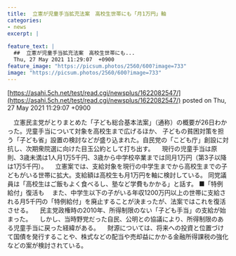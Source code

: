 ```yaml
---
title:  立憲が児童手当拡充法案　高校生世帯にも「月1万円」軸  
categories:
- news
excerpt: |
  
feature_text: |
  ##  立憲が児童手当拡充法案　高校生世帯にも...
  Thu, 27 May 2021 11:29:07  +0900
feature_image: "https://picsum.photos/2560/600?image=733"
image: "https://picsum.photos/2560/600?image=733"
---
```


[https://asahi.5ch.net/test/read.cgi/newsplus/1622082547/](https://asahi.5ch.net/test/read.cgi/newsplus/1622082547/)
posted on Thu, 27 May 2021 11:29:07  +0900

<!--more-->

　立憲民主党がとりまとめた「子ども総合基本法案」（通称）の概要が26日わかった。児童手当について対象を高校生まで広げるほか、 子どもの貧困対策を担う「子ども省」設置の検討などが盛り込まれた。自民党の「こども庁」創設に対抗し、次期衆院選に向けた目玉公約として打ち出す。 　現行の児童手当は原則、3歳未満は1人月1万5千円、3歳から中学校卒業までは同月1万円（第3子以降は1万5千円）。 　立憲案では、支給対象を現行の中学生までから高校生までの子どもがいる世帯に拡大。支給額は高校生も月1万円を軸に検討している。 同党議員は「高校生はご飯もよく食べるし、塾など学費もかかる」と話す。 ■「特例給付」復活も 　また、中学生以下の子がいる年収1200万円以上の世帯に支給される月5千円の「特例給付」を廃止することが決まったが、法案ではこれを復活させる。 　民主党政権時の2010年、所得制限のない「子ども手当」の支給が始まった。 　しかし、当時野党だった自民、公明との協議により、所得制限のある児童手当に戻った経緯がある。 　財源については、将来への投資と位置づけて国債を発行することや、株式などの配当や売却益にかかる金融所得課税の強化などの案が検討されている。
